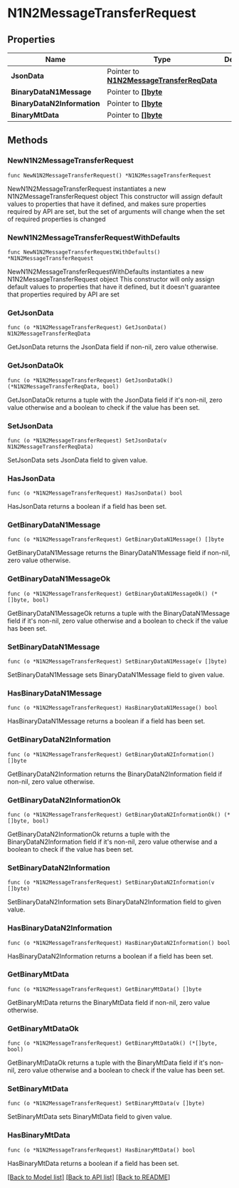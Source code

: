 # N1N2MessageTransferRequest

## Properties

Name | Type | Description | Notes
------------ | ------------- | ------------- | -------------
**JsonData** | Pointer to [**N1N2MessageTransferReqData**](N1N2MessageTransferReqData.md) |  | [optional] 
**BinaryDataN1Message** | Pointer to [**[]byte**]([]byte.md) |  | [optional] 
**BinaryDataN2Information** | Pointer to [**[]byte**]([]byte.md) |  | [optional] 
**BinaryMtData** | Pointer to [**[]byte**]([]byte.md) |  | [optional] 

## Methods

### NewN1N2MessageTransferRequest

`func NewN1N2MessageTransferRequest() *N1N2MessageTransferRequest`

NewN1N2MessageTransferRequest instantiates a new N1N2MessageTransferRequest object
This constructor will assign default values to properties that have it defined,
and makes sure properties required by API are set, but the set of arguments
will change when the set of required properties is changed

### NewN1N2MessageTransferRequestWithDefaults

`func NewN1N2MessageTransferRequestWithDefaults() *N1N2MessageTransferRequest`

NewN1N2MessageTransferRequestWithDefaults instantiates a new N1N2MessageTransferRequest object
This constructor will only assign default values to properties that have it defined,
but it doesn't guarantee that properties required by API are set

### GetJsonData

`func (o *N1N2MessageTransferRequest) GetJsonData() N1N2MessageTransferReqData`

GetJsonData returns the JsonData field if non-nil, zero value otherwise.

### GetJsonDataOk

`func (o *N1N2MessageTransferRequest) GetJsonDataOk() (*N1N2MessageTransferReqData, bool)`

GetJsonDataOk returns a tuple with the JsonData field if it's non-nil, zero value otherwise
and a boolean to check if the value has been set.

### SetJsonData

`func (o *N1N2MessageTransferRequest) SetJsonData(v N1N2MessageTransferReqData)`

SetJsonData sets JsonData field to given value.

### HasJsonData

`func (o *N1N2MessageTransferRequest) HasJsonData() bool`

HasJsonData returns a boolean if a field has been set.

### GetBinaryDataN1Message

`func (o *N1N2MessageTransferRequest) GetBinaryDataN1Message() []byte`

GetBinaryDataN1Message returns the BinaryDataN1Message field if non-nil, zero value otherwise.

### GetBinaryDataN1MessageOk

`func (o *N1N2MessageTransferRequest) GetBinaryDataN1MessageOk() (*[]byte, bool)`

GetBinaryDataN1MessageOk returns a tuple with the BinaryDataN1Message field if it's non-nil, zero value otherwise
and a boolean to check if the value has been set.

### SetBinaryDataN1Message

`func (o *N1N2MessageTransferRequest) SetBinaryDataN1Message(v []byte)`

SetBinaryDataN1Message sets BinaryDataN1Message field to given value.

### HasBinaryDataN1Message

`func (o *N1N2MessageTransferRequest) HasBinaryDataN1Message() bool`

HasBinaryDataN1Message returns a boolean if a field has been set.

### GetBinaryDataN2Information

`func (o *N1N2MessageTransferRequest) GetBinaryDataN2Information() []byte`

GetBinaryDataN2Information returns the BinaryDataN2Information field if non-nil, zero value otherwise.

### GetBinaryDataN2InformationOk

`func (o *N1N2MessageTransferRequest) GetBinaryDataN2InformationOk() (*[]byte, bool)`

GetBinaryDataN2InformationOk returns a tuple with the BinaryDataN2Information field if it's non-nil, zero value otherwise
and a boolean to check if the value has been set.

### SetBinaryDataN2Information

`func (o *N1N2MessageTransferRequest) SetBinaryDataN2Information(v []byte)`

SetBinaryDataN2Information sets BinaryDataN2Information field to given value.

### HasBinaryDataN2Information

`func (o *N1N2MessageTransferRequest) HasBinaryDataN2Information() bool`

HasBinaryDataN2Information returns a boolean if a field has been set.

### GetBinaryMtData

`func (o *N1N2MessageTransferRequest) GetBinaryMtData() []byte`

GetBinaryMtData returns the BinaryMtData field if non-nil, zero value otherwise.

### GetBinaryMtDataOk

`func (o *N1N2MessageTransferRequest) GetBinaryMtDataOk() (*[]byte, bool)`

GetBinaryMtDataOk returns a tuple with the BinaryMtData field if it's non-nil, zero value otherwise
and a boolean to check if the value has been set.

### SetBinaryMtData

`func (o *N1N2MessageTransferRequest) SetBinaryMtData(v []byte)`

SetBinaryMtData sets BinaryMtData field to given value.

### HasBinaryMtData

`func (o *N1N2MessageTransferRequest) HasBinaryMtData() bool`

HasBinaryMtData returns a boolean if a field has been set.


[[Back to Model list]](../README.md#documentation-for-models) [[Back to API list]](../README.md#documentation-for-api-endpoints) [[Back to README]](../README.md)


